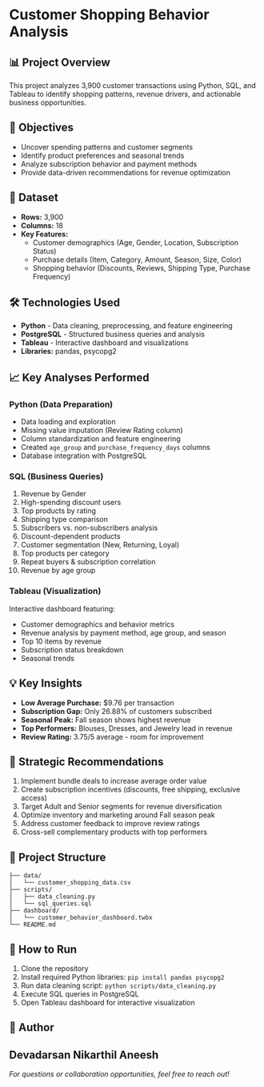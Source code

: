 # Customer Shopping Behavior Analysis

## 📊 Project Overview
This project analyzes 3,900 customer transactions using Python, SQL, and Tableau to identify shopping patterns, revenue drivers, and actionable business opportunities.

## 🎯 Objectives
- Uncover spending patterns and customer segments
- Identify product preferences and seasonal trends
- Analyze subscription behavior and payment methods
- Provide data-driven recommendations for revenue optimization

## 📁 Dataset
- **Rows:** 3,900
- **Columns:** 18
- **Key Features:**
  - Customer demographics (Age, Gender, Location, Subscription Status)
  - Purchase details (Item, Category, Amount, Season, Size, Color)
  - Shopping behavior (Discounts, Reviews, Shipping Type, Purchase Frequency)

## 🛠️ Technologies Used
- **Python** - Data cleaning, preprocessing, and feature engineering
- **PostgreSQL** - Structured business queries and analysis
- **Tableau** - Interactive dashboard and visualizations
- **Libraries:** pandas, psycopg2

## 📈 Key Analyses Performed

### Python (Data Preparation)
- Data loading and exploration
- Missing value imputation (Review Rating column)
- Column standardization and feature engineering
- Created `age_group` and `purchase_frequency_days` columns
- Database integration with PostgreSQL

### SQL (Business Queries)
1. Revenue by Gender
2. High-spending discount users
3. Top products by rating
4. Shipping type comparison
5. Subscribers vs. non-subscribers analysis
6. Discount-dependent products
7. Customer segmentation (New, Returning, Loyal)
8. Top products per category
9. Repeat buyers & subscription correlation
10. Revenue by age group

### Tableau (Visualization)
Interactive dashboard featuring:
- Customer demographics and behavior metrics
- Revenue analysis by payment method, age group, and season
- Top 10 items by revenue
- Subscription status breakdown
- Seasonal trends

## 💡 Key Insights
- **Low Average Purchase:** $9.76 per transaction
- **Subscription Gap:** Only 26.88% of customers subscribed
- **Seasonal Peak:** Fall season shows highest revenue
- **Top Performers:** Blouses, Dresses, and Jewelry lead in revenue
- **Review Rating:** 3.75/5 average - room for improvement

## 🎯 Strategic Recommendations
1. Implement bundle deals to increase average order value
2. Create subscription incentives (discounts, free shipping, exclusive access)
3. Target Adult and Senior segments for revenue diversification
4. Optimize inventory and marketing around Fall season peak
5. Address customer feedback to improve review ratings
6. Cross-sell complementary products with top performers

## 📂 Project Structure
```
├── data/
│   └── customer_shopping_data.csv
├── scripts/
│   ├── data_cleaning.py
│   └── sql_queries.sql
├── dashboard/
│   └── customer_behavior_dashboard.twbx
└── README.md
```

## 🚀 How to Run
1. Clone the repository
2. Install required Python libraries: `pip install pandas psycopg2`
3. Run data cleaning script: `python scripts/data_cleaning.py`
4. Execute SQL queries in PostgreSQL
5. Open Tableau dashboard for interactive visualization



## 👤 Author
Devadarsan Nikarthil Aneesh
---
*For questions or collaboration opportunities, feel free to reach out!*
